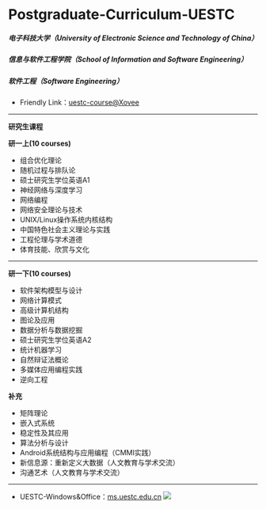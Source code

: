 # Postgraduate-Curriculum-UESTC
##### 电子科技大学（University of Electronic Science and Technology of China）
##### 信息与软件工程学院（School of Information and Software Engineering）
##### 软件工程（Software Engineering）

+ Friendly Link：[uestc-course@Xovee](https://github.com/Xovee/uestc-course)
---

**研究生课程**

**研一上(10 courses)**
* 组合优化理论
* 随机过程与排队论
* 硕士研究生学位英语A1
* 神经网络与深度学习
* 网络编程
* 网络安全理论与技术
* UNIX/Linux操作系统内核结构
* 中国特色社会主义理论与实践
* 工程伦理与学术道德
* 体育技能、欣赏与文化

---
**研一下(10 courses)**
* 软件架构模型与设计
* 网络计算模式
* 高级计算机结构
* 图论及应用
* 数据分析与数据挖掘
* 硕士研究生学位英语A2
* 统计机器学习
* 自然辩证法概论
* 多媒体应用编程实践
* 逆向工程

**补充**
* 矩阵理论
* 嵌入式系统
* 稳定性及其应用
* 算法分析与设计
* Android系统结构与应用编程（CMMI实践）
* 新信息源：重新定义大数据（人文教育与学术交流）
* 沟通艺术（人文教育与学术交流）

---
+ UESTC-Windows&Office：[ms.uestc.edu.cn](http://ms.uestc.edu.cn/)
<a target="_blank" href="http://mail.qq.com/cgi-bin/qm_share?t=qm_mailme&email=ADQxMzU5NzkxNEBxcS5jb20" style="text-decoration:none;"><img src="http://rescdn.qqmail.com/zh_CN/htmledition/images/function/qm_open/ico_mailme_01.png"/></a>

